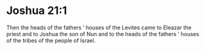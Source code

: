 # Joshua 21:1

Then the heads of the fathers ’ houses of the Levites came to Eleazar the priest and to Joshua the son of Nun and to the heads of the fathers ’ houses of the tribes of the people of Israel.
